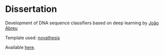 # Dissertation

Development of DNA sequence classifiers based on deep learning by [João Abreu](https://github.com/JoaoNunoAbreu)

Template used: [novathesis](https://github.com/b-pereira/novathesis)

Available [here](https://joaonunoabreu.github.io/data/Tese_Joao_Abreu.pdf).
